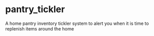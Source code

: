 pantry_tickler
==============

A home pantry inventory tickler system to alert you when it is time to replenish items around the home
